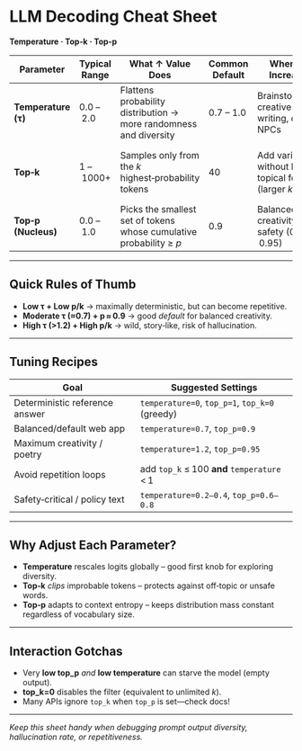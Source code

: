 # LLM Decoding Cheat Sheet  
**Temperature · Top‑k · Top‑p**

| Parameter | Typical Range | What ↑ Value Does | Common Default | When to Increase | When to Decrease |
|-----------|---------------|-------------------|----------------|------------------|------------------|
| **Temperature (τ)** | 0.0 – 2.0 | Flattens probability distribution → more randomness and diversity | 0.7 – 1.0 | Brainstorming, creative writing, dialog NPCs | Factual QA, code, chain‑of‑thought consistency |
| **Top‑k** | 1 – 1000+ | Samples only from the *k* highest‑probability tokens | 40 | Add variety without losing topical focus (larger *k*) | Tight style/terminology, deterministic outputs (smaller *k*) |
| **Top‑p (Nucleus)** | 0.0 – 1.0 | Picks the smallest set of tokens whose cumulative probability ≥ *p* | 0.9 | Balanced creativity and safety (0.85 – 0.95) | Short precise answers, safety‑critical text (≤ 0.5) |

---

## Quick Rules of Thumb
* **Low τ + Low p/k** → maximally deterministic, but can become repetitive.  
* **Moderate τ (≈0.7) + p ≈ 0.9** → good *default* for balanced creativity.  
* **High τ (>1.2) + High p/k** → wild, story‑like, risk of hallucination.

---

## Tuning Recipes
| Goal | Suggested Settings |
|------|-------------------|
| Deterministic reference answer | `temperature=0`, `top_p=1`, `top_k=0` (greedy) |
| Balanced/default web app | `temperature=0.7`, `top_p=0.9` |
| Maximum creativity / poetry | `temperature=1.2`, `top_p=0.95` |
| Avoid repetition loops | add `top_k` ≤ 100 **and** `temperature` < 1 |
| Safety‑critical / policy text | `temperature=0.2–0.4`, `top_p=0.6–0.8` |

---

## Why Adjust Each Parameter?
* **Temperature** rescales logits globally – good first knob for exploring diversity.  
* **Top‑k** *clips* improbable tokens – protects against off‑topic or unsafe words.  
* **Top‑p** adapts to context entropy – keeps distribution mass constant regardless of vocabulary size.

---

## Interaction Gotchas
* Very **low top_p** *and* **low temperature** can starve the model (empty output).  
* **top_k=0** disables the filter (equivalent to unlimited *k*).  
* Many APIs ignore `top_k` when `top_p` is set—check docs!

---

_Keep this sheet handy when debugging prompt output diversity, hallucination rate, or repetitiveness._